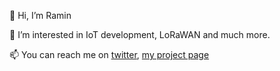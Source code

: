 👋 Hi, I’m Ramin

👀 I’m interested in IoT development, LoRaWAN and much more.

📫 You can reach me on [twitter](https://twitter.com/idreams_ir), [my project page](https://www.hackster.io/idreams) 
<!--
[![Infinite Dreams github stats](https://github-readme-stats.vercel.app/api?username=idreamsi&show_icons=true)](https://www.hackster.io/idreams/)
**idreamsi/idreamsi** is a ✨ _special_ ✨ repository because its `README.md` (this file) appears on your GitHub profile.
### Hi there 👋
Here are some ideas to get you started:

- 🔭 I’m currently working on ...
- 🌱 I’m currently learning ...
- 👯 I’m looking to collaborate on ...
- 🤔 I’m looking for help with ...
- 💬 Ask me about ...
- 📫 How to reach me: ...
- 😄 Pronouns: ...
- ⚡ Fun fact: ...
-->
